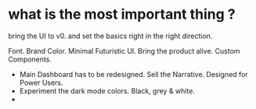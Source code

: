 # what is the most important thing ?

bring the UI to v0. and set the basics right in the right direction.

Font.
Brand Color.
Minimal Futuristic UI. Bring the product alive.
Custom Components.


- Main Dashboard has to be redesigned. Sell the Narrative. Designed for Power Users.
- Experiment the dark mode colors. Black, grey & white.
- 